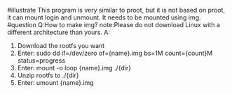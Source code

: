 #illustrate
This program is very similar to proot, but it is not based on proot, it can mount login and unmount.
It needs to be mounted using img.
#question
Q:How to make img?
note:Please do not download Linux with a different architecture than yours.
A:
1. Download the rootfs you want
2. Enter: sudo dd if=/dev/zero of={name}.img bs=1M count={count}M status=progress
3. Enter: mount -o loop {name}.img ./{dir}
4. Unzip rootfs to ./{dir}
5. Enter: umount {name}.img

